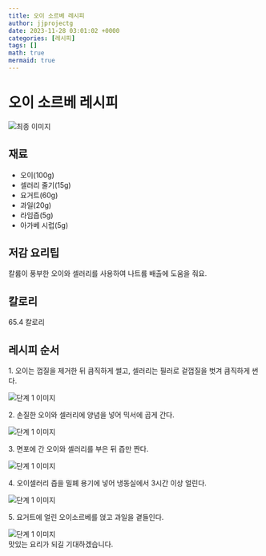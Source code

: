 ```yaml
---
title: 오이 소르베 레시피
author: jjprojectg
date: 2023-11-28 03:01:02 +0000
categories: [레시피]
tags: []
math: true
mermaid: true
---
```

<meta name="og:type" content="website"/>
<meta charset="UTF-8"/>
<div class="header">
  <h1>오이 소르베 레시피</h1>
</div>

<div class="container my-4">
  <div class="row">
    <div class="col-12 col-md-6">
      <div class="recipe-image">
        <img src="http://www.foodsafetykorea.go.kr/uploadimg/20221208/20221208044201_1670485321757.jpg" class="step-image" alt="최종 이미지"/>
      </div>
    </div>
    <div class="col-12 col-md-6">
      <div class="ingredients">
        <h2>재료</h2>
        <ul class="card">
          <li> 오이(100g) </li>
          <li>  셀러리 줄기(15g) </li>
          <li>  요거트(60g) </li>
          <li>  과일(20g) </li>
          <li>  라임즙(5g) </li>
          <li>  아가베 시럽(5g) </li>
</ul>
      </div>
    </div>
    <div class="col-12 col-md-6">
      <div class="ingredients">
        <h2>저감 요리팁</h2>
        <div class="card"> 
          <p>
            칼륨이 풍부한 오이와 셀러리를 사용하여 나트륨 배출에 도움을 줘요.
          </p>
        </div>
      </div>
      <div class="ingredients">
        <h2>칼로리</h2>
        <div class="card"> 
          <p>
            65.4 칼로리
          </p>
        </div>
      </div>
    </div>
  </div>

  <h2 class="my-4">레시피 순서</h2>
  <div class="card recipe-card">
    <div class="card-body recipe-step">
      <p class="card-text step-description">1. 오이는 껍질을 제거한 뒤 큼직하게 썰고, 셀러리는 필러로 겉껍질을 벗겨 큼직하게 썬다.</p>
      <img src="http://www.foodsafetykorea.go.kr/uploadimg/20210310/20210310014954_1615351794762.jpg" alt="단계 1 이미지" class="step-image"/>
    </div>
  </div>
  <div class="card recipe-card">
    <div class="card-body recipe-step">
      <p class="card-text step-description">2. 손질한 오이와 셀러리에 양념을 넣어 믹서에 곱게 간다.</p>
      <img src="http://www.foodsafetykorea.go.kr/uploadimg/20210310/20210310015030_1615351830012.jpg" alt="단계 1 이미지" class="step-image"/>
    </div>
  </div>
  <div class="card recipe-card">
    <div class="card-body recipe-step">
      <p class="card-text step-description">3. 면포에 간 오이와 셀러리를 부은 뒤 즙만 짠다.</p>
      <img src="http://www.foodsafetykorea.go.kr/uploadimg/20210310/20210310015044_1615351844635.jpg" alt="단계 1 이미지" class="step-image"/>
    </div>
  </div>
  <div class="card recipe-card">
    <div class="card-body recipe-step">
      <p class="card-text step-description">4. 오이셀러리 즙을 밀폐 용기에 넣어 냉동실에서 3시간 이상 얼린다.</p>
      <img src="http://www.foodsafetykorea.go.kr/uploadimg/20210310/20210310015101_1615351861230.jpg" alt="단계 1 이미지" class="step-image"/>
    </div>
  </div>
  <div class="card recipe-card">
    <div class="card-body recipe-step">
      <p class="card-text step-description">5. 요거트에 얼린 오이소르베를 얹고 과일을 곁들인다.</p>
      <img src="http://www.foodsafetykorea.go.kr/uploadimg/20210310/20210310015116_1615351876244.jpg" alt="단계 1 이미지" class="step-image"/>
    </div>
  </div>

</div>
맛있는 요리가 되길 기대하겠습니다.
